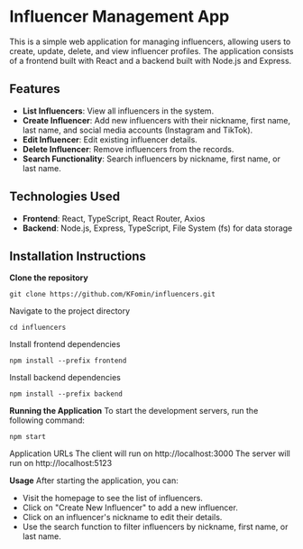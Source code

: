 # Influencer Management App

This is a simple web application for managing influencers, allowing users to create, update, delete, and view influencer profiles. The application consists of a frontend built with React and a backend built with Node.js and Express.

## Features

- **List Influencers**: View all influencers in the system.
- **Create Influencer**: Add new influencers with their nickname, first name, last name, and social media accounts (Instagram and TikTok).
- **Edit Influencer**: Edit existing influencer details.
- **Delete Influencer**: Remove influencers from the records.
- **Search Functionality**: Search influencers by nickname, first name, or last name.

## Technologies Used

- **Frontend**: React, TypeScript, React Router, Axios
- **Backend**: Node.js, Express, TypeScript, File System (fs) for data storage

## Installation Instructions

**Clone the repository**
```
git clone https://github.com/KFomin/influencers.git
```
   
Navigate to the project directory

```
cd influencers
```

Install frontend dependencies
```
npm install --prefix frontend
```

Install backend dependencies
```
npm install --prefix backend
```

**Running the Application**
To start the development servers, run the following command:

```
npm start
```

Application URLs
The client will run on http://localhost:3000
The server will run on http://localhost:5123

**Usage**
After starting the application, you can:

- Visit the homepage to see the list of influencers.
- Click on "Create New Influencer" to add a new influencer.
- Click on an influencer's nickname to edit their details.
- Use the search function to filter influencers by nickname, first name, or last name.
